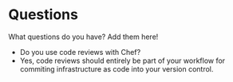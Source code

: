 # Questions

What questions do you have?  Add them here!

* Do you use code reviews with Chef?
 * Yes, code reviews should entirely be part of your workflow for commiting infrastructure as code into your version control.
